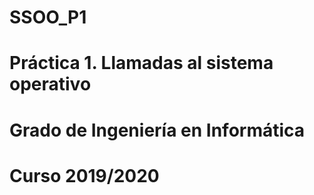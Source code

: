 # SSOO_P1
# Práctica 1. Llamadas al sistema operativo
# Grado de Ingeniería en Informática
# Curso 2019/2020
